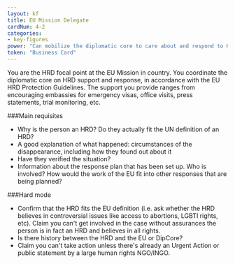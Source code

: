 ```yaml
---
layout: kf
title: EU Mission Delegate
cardNum: 4-2
categories:
- key-figures
power: "Can mobilize the diplomatic core to care about and respond to HRD cases."
token: "Business Card"
---
```

You are the HRD focal point at the EU Mission in country. You coordinate the diplomatic core on HRD support and response, in accordance with the EU HRD Protection Guidelines. The support you provide ranges from encouraging embassies for emergency visas, office visits, press statements, trial monitoring, etc.

###Main requisites
- Why is the person an HRD? Do they actually fit the UN definition of an HRD?
- A good explanation of what happened: circumstances of the disappearance, including how they found out about it
- Have they verified the situation?
- Information about the response plan that has been set up. Who is involved? How would the work of the EU fit into other responses that are being planned?  

###Hard mode
- Confirm that the HRD fits the EU definition (i.e. ask whether the HRD believes in controversial issues like access to abortions, LGBTI rights, etc). Claim you can't get involved in the case without assurances the person is in fact an HRD and believes in all rights.
- Is there history between the HRD and the EU or DipCore?
- Claim you can't take action unless there's already an Urgent Action or public statement by a large human rights NGO/INGO.
